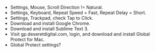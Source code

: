 - Settings, Mouse, Scroll Direction != Natural.
- Settings, Keyboard, Repeat Speed = Fast, Repeat Delay = Short.
- Settings, Trackpad, check Tap to Click.
- Download and install Google Chrome.
- Download and install Sublime Text 3.
- Visit gp.deseretdigital.com, login, and download and install Global Protect for Mac.
- Global Protect settings?
